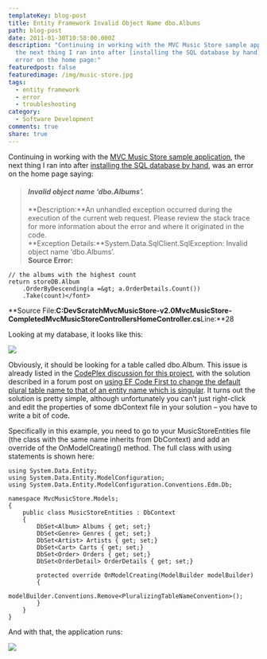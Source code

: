 ```yaml
---
templateKey: blog-post
title: Entity Framework Invalid Object Name dbo.Albums
path: blog-post
date: 2011-01-30T10:58:00.000Z
description: "Continuing in working with the MVC Music Store sample application,
  the next thing I ran into after [installing the SQL database by hand], was an
  error on the home page:"
featuredpost: false
featuredimage: /img/music-store.jpg
tags:
  - entity framework
  - error
  - troubleshooting
category:
  - Software Development
comments: true
share: true
---
```

Continuing in working with the [MVC Music Store sample application](http://mvcmusicstore.codeplex.com/), the next thing I ran into after [installing the SQL database by hand](http://www.codeplex.com/Project/Download/FileDownload.aspx?ProjectName=mvcmusicstore&DownloadId=147007), was an error on the home page saying:

> #### *Invalid object name ‘dbo.Albums’.*
>
> **Description:**An unhandled exception occurred during the execution of the current web request. Please review the stack trace for more information about the error and where it originated in the code.\
> **Exception Details:**System.Data.SqlClient.SqlException: Invalid object name ‘dbo.Albums’.\
> **Source Error:**

```
// the albums with the highest count
return storeDB.Album
    .OrderByDescending(a =&gt; a.OrderDetails.Count())
    .Take(count)</font>
```

**Source File:**C:DevScratchMvcMusicStore-v2.0MvcMusicStore-CompletedMvcMusicStoreControllersHomeController.cs**Line:**28

Looking at my database, it looks like this:

![](/img/music-store.png)

Obviously, it should be looking for a table called dbo.Album. This issue is already listed in the [CodePlex discussion for this project](http://mvcmusicstore.codeplex.com/Thread/View.aspx?ThreadId=241884), with the solution described in a forum post on [using EF Code First to change the default plural table name to that of an entity name which is singular](http://social.msdn.microsoft.com/Forums/en-ie/adonetefx/thread/719f3e4d-073b-49fe-9968-945acde27bb7). It turns out the solution is pretty simple, although unfortunately you can’t just right-click and edit the properties of some dbContext file in your solution – you have to write a bit of code.

Specifically in this example, you need to go to your MusicStoreEntities file (the class with the same name inherits from DbContext) and add an override of the OnModelCreating() method. The full class with using statements is shown here:

```
using System.Data.Entity;
using System.Data.Entity.ModelConfiguration;
using System.Data.Entity.ModelConfiguration.Conventions.Edm.Db;

namespace MvcMusicStore.Models;
{
    public class MusicStoreEntities : DbContext
    {
        DbSet<Album> Albums { get; set;}
        DbSet<Genre> Genres { get; set;}
        DbSet<Artist> Artists { get; set;}
        DbSet<Cart> Carts { get; set;}
        DbSet<Order> Orders { get; set;}
        DbSet<OrderDetail> OrderDetails { get; set;}

        protected override OnModelCreating(ModelBuilder modelBuilder)
        {
            modelBuilder.Conventions.Remove<PluralizingTableNameConvention>();
        }
    }
}
```

And with that, the application runs:

![](/img/music-store-1.png)